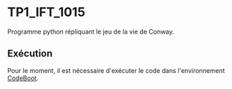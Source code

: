 # TP1_IFT_1015
Programme python répliquant le jeu de la vie de Conway.

## Exécution
Pour le moment, il est nécessaire d'exécuter le code dans l'environnement [CodeBoot](https://codeboot.org/3.1.12/).
